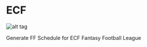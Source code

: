 ECF
===

![alt tag](http://cache.comcorpusa.com/640/0/crop/nbc33tv/media/sports/fantasy_football.jpg)

Generate FF Schedule for ECF Fantasy Football League
